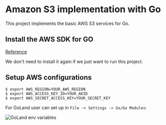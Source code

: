 # Amazon S3 implementation with Go

This project implements the basic AWS S3 services for Go.

## Install the AWS SDK for GO

[Reference](https://docs.aws.amazon.com/sdk-for-go/v1/developer-guide/setting-up.html)

We don't need to install it again if we just want to run this project.

## Setup AWS configurations

```shell script
$ export AWS_REGION=YOUR_AWS_REGION
$ export AWS_ACCESS_KEY_ID=YOUR_AKID
$ export AWS_SECRET_ACCESS_KEY=YOUR_SECRET_KEY 
```

For GoLand user can set up in `File -> Settings -> Go/Go Modules`:

![GoLand env variables](
https://user-images.githubusercontent.com/13026209/79066546-f00c1c00-7ce2-11ea-81d0-4124a764e666.png)

